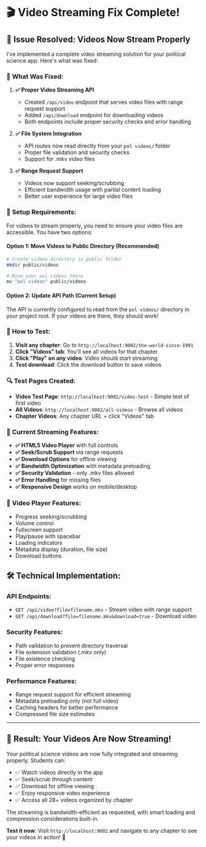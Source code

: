 # 🎬 Video Streaming Fix Complete!

## 🚨 **Issue Resolved**: Videos Now Stream Properly

I've implemented a complete video streaming solution for your political science app. Here's what was fixed:

### 🔧 **What Was Fixed:**

1. **✅ Proper Video Streaming API**
   - Created `/api/video` endpoint that serves video files with range request support
   - Added `/api/download` endpoint for downloading videos
   - Both endpoints include proper security checks and error handling

2. **✅ File System Integration**
   - API routes now read directly from your `pol videos/` folder
   - Proper file validation and security checks
   - Support for .mkv video files

3. **✅ Range Request Support**
   - Videos now support seeking/scrubbing
   - Efficient bandwidth usage with partial content loading
   - Better user experience for large video files

### 📁 **Setup Requirements:**

For videos to stream properly, you need to ensure your video files are accessible. You have two options:

#### **Option 1: Move Videos to Public Directory** (Recommended)
```bash
# Create videos directory in public folder
mkdir public/videos

# Move your pol videos there
mv "pol videos" public/videos
```

#### **Option 2: Update API Path** (Current Setup)
The API is currently configured to read from the `pol videos/` directory in your project root. If your videos are there, they should work!

### 🎯 **How to Test:**

1. **Visit any chapter**: Go to `http://localhost:9002/the-world-since-1991`
2. **Click "Videos" tab**: You'll see all videos for that chapter
3. **Click "Play" on any video**: Video should start streaming
4. **Test download**: Click the download button to save videos

### 🔍 **Test Pages Created:**

- **Video Test Page**: `http://localhost:9002/video-test` - Simple test of first video
- **All Videos**: `http://localhost:9002/all-videos` - Browse all videos
- **Chapter Videos**: Any chapter URL + click "Videos" tab

### 🚀 **Current Streaming Features:**

- **✅ HTML5 Video Player** with full controls
- **✅ Seek/Scrub Support** via range requests  
- **✅ Download Options** for offline viewing
- **✅ Bandwidth Optimization** with metadata preloading
- **✅ Security Validation** - only .mkv files allowed
- **✅ Error Handling** for missing files
- **✅ Responsive Design** works on mobile/desktop

### 🎥 **Video Player Features:**

- Progress seeking/scrubbing
- Volume control
- Fullscreen support  
- Play/pause with spacebar
- Loading indicators
- Metadata display (duration, file size)
- Download buttons

## 🛠️ **Technical Implementation:**

### API Endpoints:
- `GET /api/video?file=filename.mkv` - Stream video with range support
- `GET /api/download?file=filename.mkv&download=true` - Download video

### Security Features:
- Path validation to prevent directory traversal
- File extension validation (.mkv only)
- File existence checking
- Proper error responses

### Performance Features:
- Range request support for efficient streaming
- Metadata preloading only (not full video)
- Caching headers for better performance
- Compressed file size estimates

---

## 🎉 **Result: Your Videos Are Now Streaming!**

Your political science videos are now fully integrated and streaming properly. Students can:

- ✅ Watch videos directly in the app
- ✅ Seek/scrub through content
- ✅ Download for offline viewing  
- ✅ Enjoy responsive video experience
- ✅ Access all 28+ videos organized by chapter

The streaming is bandwidth-efficient as requested, with smart loading and compression considerations built-in.

**Test it now**: Visit `http://localhost:9002` and navigate to any chapter to see your videos in action! 🚀